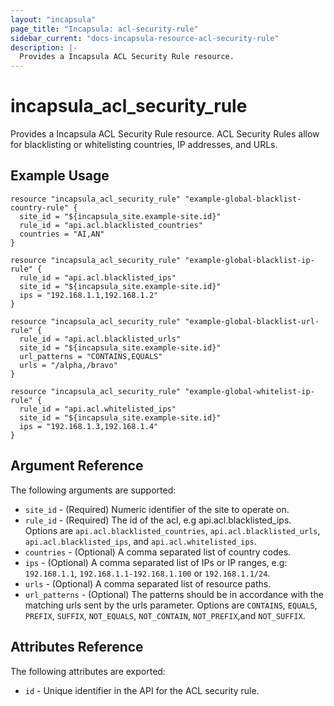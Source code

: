 ```yaml
---
layout: "incapsula"
page_title: "Incapsula: acl-security-rule"
sidebar_current: "docs-incapsula-resource-acl-security-rule"
description: |-
  Provides a Incapsula ACL Security Rule resource.
---
```


# incapsula_acl_security_rule

Provides a Incapsula ACL Security Rule resource. 
ACL Security Rules allow for blacklisting or whitelisting countries, IP addresses, and URLs.

## Example Usage

```hcl
resource "incapsula_acl_security_rule" "example-global-blacklist-country-rule" {
  site_id = "${incapsula_site.example-site.id}"
  rule_id = "api.acl.blacklisted_countries"
  countries = "AI,AN"
}

resource "incapsula_acl_security_rule" "example-global-blacklist-ip-rule" {
  rule_id = "api.acl.blacklisted_ips"
  site_id = "${incapsula_site.example-site.id}"
  ips = "192.168.1.1,192.168.1.2"
}

resource "incapsula_acl_security_rule" "example-global-blacklist-url-rule" {
  rule_id = "api.acl.blacklisted_urls"
  site_id = "${incapsula_site.example-site.id}"
  url_patterns = "CONTAINS,EQUALS"
  urls = "/alpha,/bravo"
}

resource "incapsula_acl_security_rule" "example-global-whitelist-ip-rule" {
  rule_id = "api.acl.whitelisted_ips"
  site_id = "${incapsula_site.example-site.id}"
  ips = "192.168.1.3,192.168.1.4"
}
```

## Argument Reference

The following arguments are supported:

* `site_id` - (Required) Numeric identifier of the site to operate on.
* `rule_id` - (Required) The id of the acl, e.g api.acl.blacklisted_ips. Options are `api.acl.blacklisted_countries`, `api.acl.blacklisted_urls`, `api.acl.blacklisted_ips`, and `api.acl.whitelisted_ips`.
* `countries` - (Optional) A comma separated list of country codes.
* `ips` - (Optional) A comma separated list of IPs or IP ranges, e.g: `192.168.1.1`, `192.168.1.1-192.168.1.100` or `192.168.1.1/24`.
* `urls` - (Optional) A comma separated list of resource paths.
* `url_patterns` - (Optional) The patterns should be in accordance with the matching urls sent by the urls parameter. Options are `CONTAINS`, `EQUALS`, `PREFIX`, `SUFFIX`, `NOT_EQUALS`, `NOT_CONTAIN`, `NOT_PREFIX`,and `NOT_SUFFIX`.

## Attributes Reference

The following attributes are exported:

* `id` - Unique identifier in the API for the ACL security rule.
